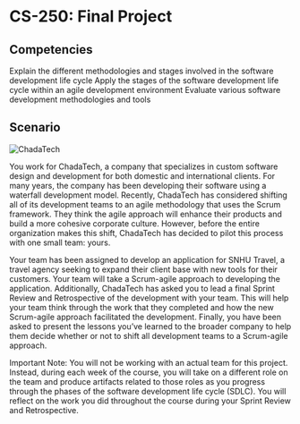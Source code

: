 # CS-250: Final Project

## Competencies
Explain the different methodologies and stages involved in the software development life cycle
Apply the stages of the software development life cycle within an agile development environment
Evaluate various software development methodologies and tools

## Scenario
![ChadaTech](https://user-images.githubusercontent.com/108596884/225725545-dc4f8cbc-cef1-4b1c-9fe5-c803fb0f79bf.png)

You work for ChadaTech, a company that specializes in custom software design and development for both domestic and international clients. For many years, the company has been developing their software using a waterfall development model. Recently, ChadaTech has considered shifting all of its development teams to an agile methodology that uses the Scrum framework. They think the agile approach will enhance their products and build a more cohesive corporate culture. However, before the entire organization makes this shift, ChadaTech has decided to pilot this process with one small team: yours.

Your team has been assigned to develop an application for SNHU Travel, a travel agency seeking to expand their client base with new tools for their customers. Your team will take a Scrum-agile approach to developing the application. Additionally, ChadaTech has asked you to lead a final Sprint Review and Retrospective of the development with your team. This will help your team think through the work that they completed and how the new Scrum-agile approach facilitated the development. Finally, you have been asked to present the lessons you’ve learned to the broader company to help them decide whether or not to shift all development teams to a Scrum-agile approach.

Important Note: You will not be working with an actual team for this project. Instead, during each week of the course, you will take on a different role on the team and produce artifacts related to those roles as you progress through the phases of the software development life cycle (SDLC). You will reflect on the work you did throughout the course during your Sprint Review and Retrospective.
